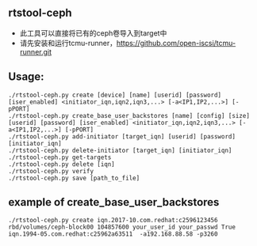 ## rtstool-ceph
* 此工具可以直接将已有的ceph卷导入到target中
* 请先安装和运行tcmu-runner，https://github.com/open-iscsi/tcmu-runner.git
## Usage:
```
./rtstool-ceph.py create [device] [name] [userid] [password] [iser_enabled] <initiator_iqn,iqn2,iqn3,...> [-a<IP1,IP2,...>] [-pPORT]
./rtstool-ceph.py create_base_user_backstores [name] [config] [size] [userid] [password] [iser_enabled] <initiator_iqn,iqn2,iqn3,...> [-a<IP1,IP2,...>] [-pPORT]
./rtstool-ceph.py add-initiator [target_iqn] [userid] [password] [initiator_iqn]
./rtstool-ceph.py delete-initiator [target_iqn] [initiator_iqn]
./rtstool-ceph.py get-targets
./rtstool-ceph.py delete [iqn]
./rtstool-ceph.py verify
./rtstool-ceph.py save [path_to_file]
```
## example of create_base_user_backstores
```
./rtstool-ceph.py create iqn.2017-10.com.redhat:c2596123456 rbd/volumes/ceph-block00 104857600 your_user_id your_passwd True iqn.1994-05.com.redhat:c25962a63511  -a192.168.88.58 -p3260
```

